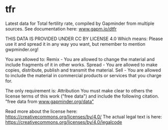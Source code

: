 # tfr
Latest data for Total fertility rate, compiled by Gapminder from multiple sources.
See documentation here: www.gapm.io/dtfr

THIS DATA IS PROVIDED UNDER CC BY LICENSE 4.0
Which means: Please use it and spread it in any way you want, but remember to mention gwpminder.org!
                
You are allowed to:
Remix - You are allowed to change the material and include fragments of it in other works.
Spread - You are allowed to make copies, distribute, publish and transmit the material.
Sell - You are allowed to include the material in commercial products or services that you charge for.

The only requirement is: Attribution
You must make clear to others the license terms of this work ("free data") and include the following citation.
”free data from www.gapminder.org/data”

Read more about the license here: https://creativecommons.org/licenses/by/4.0/
The actual legal text is here: https://creativecommons.org/licenses/by/4.0/legalcode
